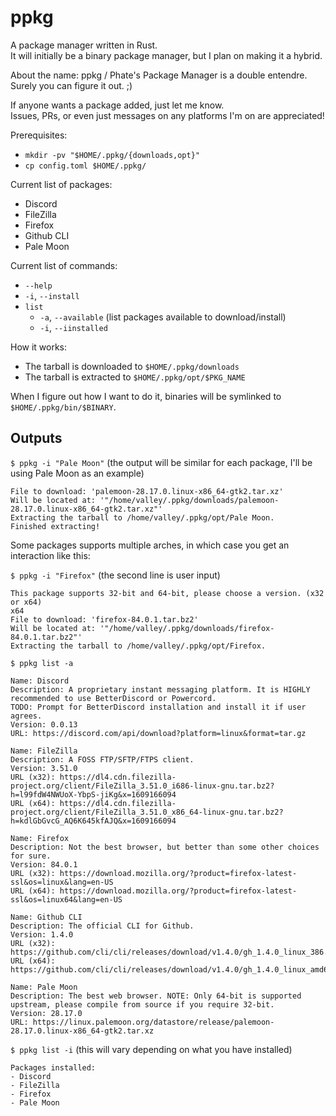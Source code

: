 # ppkg

A package manager written in Rust.<br>
It will initially be a binary package manager, but I plan on making it a hybrid.

About the name: ppkg / Phate's Package Manager is a double entendre. Surely you can figure it out. ;)

If anyone wants a package added, just let me know.<br>
Issues, PRs, or even just messages on any platforms I'm on are appreciated!

Prerequisites:
- `mkdir -pv "$HOME/.ppkg/{downloads,opt}"`
- `cp config.toml $HOME/.ppkg/`

Current list of packages:
- Discord
- FileZilla
- Firefox
- Github CLI
- Pale Moon

Current list of commands:
- `--help`
- `-i`, `--install`
- `list`
  + `-a`, `--available` (list packages available to download/install)
  + `-i`, `--iinstalled`

How it works:
- The tarball is downloaded to `$HOME/.ppkg/downloads`
- The tarball is extracted to `$HOME/.ppkg/opt/$PKG_NAME`

When I figure out how I want to do it, binaries will be symlinked to `$HOME/.ppkg/bin/$BINARY`.

## Outputs

`$ ppkg -i "Pale Moon"` (the output will be similar for each package, I'll be using Pale Moon as an example)

```
File to download: 'palemoon-28.17.0.linux-x86_64-gtk2.tar.xz'
Will be located at: '"/home/valley/.ppkg/downloads/palemoon-28.17.0.linux-x86_64-gtk2.tar.xz"'
Extracting the tarball to /home/valley/.ppkg/opt/Pale Moon.
Finished extracting!
```

Some packages supports multiple arches, in which case you get an interaction like this:

`$ ppkg -i "Firefox"` (the second line is user input)

```
This package supports 32-bit and 64-bit, please choose a version. (x32 or x64)
x64
File to download: 'firefox-84.0.1.tar.bz2'
Will be located at: '"/home/valley/.ppkg/downloads/firefox-84.0.1.tar.bz2"'
Extracting the tarball to /home/valley/.ppkg/opt/Firefox.
```

`$ ppkg list -a`

```
Name: Discord
Description: A proprietary instant messaging platform. It is HIGHLY recommended to use BetterDiscord or Powercord.
TODO: Prompt for BetterDiscord installation and install it if user agrees.
Version: 0.0.13
URL: https://discord.com/api/download?platform=linux&format=tar.gz

Name: FileZilla
Description: A FOSS FTP/SFTP/FTPS client.
Version: 3.51.0
URL (x32): https://dl4.cdn.filezilla-project.org/client/FileZilla_3.51.0_i686-linux-gnu.tar.bz2?h=l99fdW4NWUoX-YbpS-jiKg&x=1609166094
URL (x64): https://dl4.cdn.filezilla-project.org/client/FileZilla_3.51.0_x86_64-linux-gnu.tar.bz2?h=kdlGbGvcG_AQ6K645kfAJQ&x=1609166094

Name: Firefox
Description: Not the best browser, but better than some other choices for sure.
Version: 84.0.1
URL (x32): https://download.mozilla.org/?product=firefox-latest-ssl&os=linux&lang=en-US
URL (x64): https://download.mozilla.org/?product=firefox-latest-ssl&os=linux64&lang=en-US

Name: Github CLI
Description: The official CLI for Github.
Version: 1.4.0
URL (x32): https://github.com/cli/cli/releases/download/v1.4.0/gh_1.4.0_linux_386.tar.gz
URL (x64): https://github.com/cli/cli/releases/download/v1.4.0/gh_1.4.0_linux_amd64.tar.gz

Name: Pale Moon
Description: The best web browser. NOTE: Only 64-bit is supported upstream, please compile from source if you require 32-bit.
Version: 28.17.0
URL: https://linux.palemoon.org/datastore/release/palemoon-28.17.0.linux-x86_64-gtk2.tar.xz
```

`$ ppkg list -i` (this will vary depending on what you have installed)

```
Packages installed:
- Discord
- FileZilla
- Firefox
- Pale Moon
```
